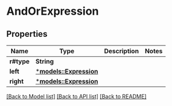 # AndOrExpression

## Properties
Name | Type | Description | Notes
------------ | ------------- | ------------- | -------------
**r#type** | **String** |  | 
**left** | [***models::Expression**](Expression.md) |  | 
**right** | [***models::Expression**](Expression.md) |  | 

[[Back to Model list]](../README.md#documentation-for-models) [[Back to API list]](../README.md#documentation-for-api-endpoints) [[Back to README]](../README.md)


